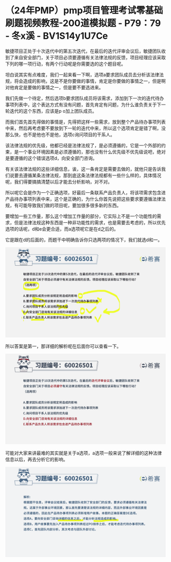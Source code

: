 # （24年PMP）pmp项目管理考试零基础刷题视频教程-200道模拟题 - P79：79 - 冬x溪 - BV1S14y1U7Ce

敏捷项目正处于十次迭代中的第五次迭代，在最后的迭代评审会议后，敏捷团队收到了来自安全部门，关于项目必须要遵循有关法律法规的反馈，项目经理应该采取下列的哪一项行动，有两个行动呢是你需要选的这个题目呢。

坦白说其实有点难度，我们一起来看一下啊，选项a要求团队成员去分析该法律法规，将会造成的影响，这是不是你要做的事情，肯定是你要做的事情之一，但是啊对他肯定是要做的事情之一，但是要不要选进来。

我们先做一个待定，然后选项b要求团队成员将该需求，添加到下一次的迭代待办事项列表中，这个表达方式有没有问题，首先肯定有问题，为什么谁负责关于下一轮迭代的这个东西，应该是p o加上团队成员。

而我们首先首先得做的事情是，先得把这样一些需求，放到整个产品待办事项列表中来，然后再考虑要不要放到下一轮的迭代中来，所以这个选项肯定是错了啊，没那么快，也不是他也不是他，选项c询问项目的干系人。

该法律法规的优先级，他都已经是法律法规了，是必须遵循的，它是一个外部的约束，是一个事业环境因素是必须遵循的，那也没有什么优先级不优先级说吧，绝对是要遵循的这个错误选项d，向安全部门咨询。

有关该法律法规的这些详细信息，诶，这一条肯定是需要去做的，就他只是告诉我们说要去遵循某条法律法规，那到底这条法律法规都有一些什么样的，具体情况呢，我们得要搞搞清楚以后才能去分析影响，对不对。

所以呢它会是作为一个正确选项，好最后一条联系产品负责人，将该项需求包含进产品待办事项列表中来，这个是正确的，为什么你首先说把这些要求要遵循法律法规，有可能导致我们做的项目呢，要加很多很多新的东西。

要增加一些工作量，那么这个增加工作量的部分，它实际上不是一个功能性的需求，但是法律法规这种东西是一种非功能性的需求，也是需要去考虑的，所以优先选项的话呢，d和e会更合适，而a选项呢它是在d之后的。

它是跟在d的后面的，而题干中明确告诉你只选两项的情况下，我们就选d和一。

![](img/53892e74d9d5143451c894a46ff56b43_1.png)

所以答案是第一，那详细的解析呢在后面你可以查看一下。

![](img/53892e74d9d5143451c894a46ff56b43_3.png)

可能对大家来讲最难的其实就是关于a选项，a选项一般来说了解详细的这种法律信息以后，再去分析它的影响。

![](img/53892e74d9d5143451c894a46ff56b43_5.png)